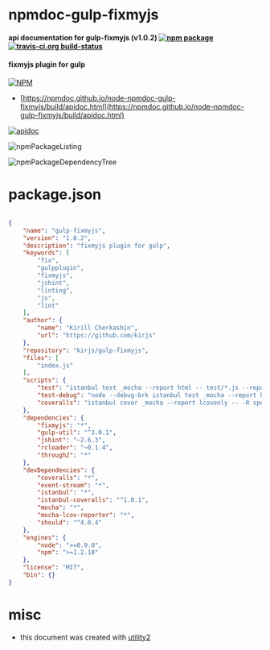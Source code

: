 # npmdoc-gulp-fixmyjs

#### api documentation for  gulp-fixmyjs (v1.0.2)  [![npm package](https://img.shields.io/npm/v/npmdoc-gulp-fixmyjs.svg?style=flat-square)](https://www.npmjs.org/package/npmdoc-gulp-fixmyjs) [![travis-ci.org build-status](https://api.travis-ci.org/npmdoc/node-npmdoc-gulp-fixmyjs.svg)](https://travis-ci.org/npmdoc/node-npmdoc-gulp-fixmyjs)

#### fixmyjs plugin for gulp

[![NPM](https://nodei.co/npm/gulp-fixmyjs.png?downloads=true&downloadRank=true&stars=true)](https://www.npmjs.com/package/gulp-fixmyjs)

- [https://npmdoc.github.io/node-npmdoc-gulp-fixmyjs/build/apidoc.html](https://npmdoc.github.io/node-npmdoc-gulp-fixmyjs/build/apidoc.html)

[![apidoc](https://npmdoc.github.io/node-npmdoc-gulp-fixmyjs/build/screenCapture.buildCi.browser.%252Ftmp%252Fbuild%252Fapidoc.html.png)](https://npmdoc.github.io/node-npmdoc-gulp-fixmyjs/build/apidoc.html)

![npmPackageListing](https://npmdoc.github.io/node-npmdoc-gulp-fixmyjs/build/screenCapture.npmPackageListing.svg)

![npmPackageDependencyTree](https://npmdoc.github.io/node-npmdoc-gulp-fixmyjs/build/screenCapture.npmPackageDependencyTree.svg)



# package.json

```json

{
    "name": "gulp-fixmyjs",
    "version": "1.0.2",
    "description": "fixmyjs plugin for gulp",
    "keywords": [
        "fix",
        "gulpplugin",
        "fixmyjs",
        "jshint",
        "linting",
        "js",
        "lint"
    ],
    "author": {
        "name": "Kirill Cherkashin",
        "url": "https://github.com/kirjs"
    },
    "repository": "kirjs/gulp-fixmyjs",
    "files": [
        "index.js"
    ],
    "scripts": {
        "test": "istanbul test _mocha --report html -- test/*.js --reporter spec",
        "test-debug": "node --debug-brk istanbul test _mocha --report html -- test/*.js --reporter spec",
        "coveralls": "istanbul cover _mocha --report lcovonly -- -R spec && istanbul-coveralls"
    },
    "dependencies": {
        "fixmyjs": "*",
        "gulp-util": "^3.0.1",
        "jshint": "~2.6.3",
        "rcloader": "~0.1.4",
        "through2": "*"
    },
    "devDependencies": {
        "coveralls": "*",
        "event-stream": "*",
        "istanbul": "*",
        "istanbul-coveralls": "^1.0.1",
        "mocha": "*",
        "mocha-lcov-reporter": "*",
        "should": "^4.0.4"
    },
    "engines": {
        "node": ">=0.9.0",
        "npm": ">=1.2.10"
    },
    "license": "MIT",
    "bin": {}
}
```



# misc
- this document was created with [utility2](https://github.com/kaizhu256/node-utility2)
